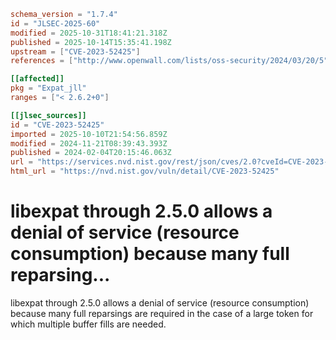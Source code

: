 ```toml
schema_version = "1.7.4"
id = "JLSEC-2025-60"
modified = 2025-10-31T18:41:21.318Z
published = 2025-10-14T15:35:41.198Z
upstream = ["CVE-2023-52425"]
references = ["http://www.openwall.com/lists/oss-security/2024/03/20/5", "https://github.com/libexpat/libexpat/pull/789", "https://lists.debian.org/debian-lts-announce/2024/04/msg00006.html", "https://lists.fedoraproject.org/archives/list/package-announce%40lists.fedoraproject.org/message/PNRIHC7DVVRAIWFRGV23Y6UZXFBXSQDB/", "https://lists.fedoraproject.org/archives/list/package-announce%40lists.fedoraproject.org/message/WNUBSGZFEZOBHJFTAD42SAN4ATW2VEMV/", "https://security.netapp.com/advisory/ntap-20240614-0003/", "http://www.openwall.com/lists/oss-security/2024/03/20/5", "https://github.com/libexpat/libexpat/pull/789", "https://lists.debian.org/debian-lts-announce/2024/04/msg00006.html", "https://lists.fedoraproject.org/archives/list/package-announce%40lists.fedoraproject.org/message/PNRIHC7DVVRAIWFRGV23Y6UZXFBXSQDB/", "https://lists.fedoraproject.org/archives/list/package-announce%40lists.fedoraproject.org/message/WNUBSGZFEZOBHJFTAD42SAN4ATW2VEMV/", "https://security.netapp.com/advisory/ntap-20240614-0003/"]

[[affected]]
pkg = "Expat_jll"
ranges = ["< 2.6.2+0"]

[[jlsec_sources]]
id = "CVE-2023-52425"
imported = 2025-10-10T21:54:56.859Z
modified = 2024-11-21T08:39:43.393Z
published = 2024-02-04T20:15:46.063Z
url = "https://services.nvd.nist.gov/rest/json/cves/2.0?cveId=CVE-2023-52425"
html_url = "https://nvd.nist.gov/vuln/detail/CVE-2023-52425"
```

# libexpat through 2.5.0 allows a denial of service (resource consumption) because many full reparsing...

libexpat through 2.5.0 allows a denial of service (resource consumption) because many full reparsings are required in the case of a large token for which multiple buffer fills are needed.

